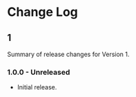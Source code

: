 # Change Log

## 1

Summary of release changes for Version 1.

### 1.0.0 - Unreleased

- Initial release.